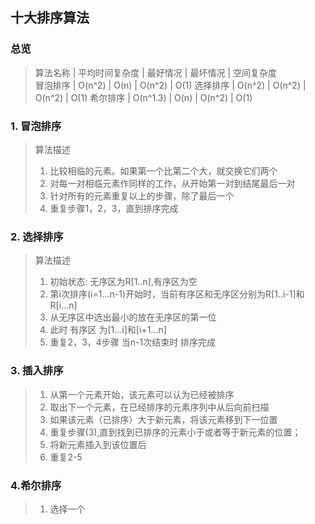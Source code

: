 ## 十大排序算法

### 总览 
> 算法名称  |   平均时间复杂度  |  最好情况  |   最坏情况  |   空间复杂度    
> 冒泡排序  |       O(n^2)     |    O(n)    |    O(n^2)  |     O(1)
> 选择排序  |       O(n^2)     |    O(n^2)  |    O(n^2)  |     O(1) 
> 希尔排序  |       O(n^1.3)   |    O(n)    |    O(n^2)  |     O(1)

### 1. 冒泡排序
> 算法描述
> 1. 比较相临的元素。如果第一个比第二个大，就交换它们两个
> 2. 对每一对相临元素作同样的工作，从开始第一对到结尾最后一对
> 3. 针对所有的元素重复以上的步骤，除了最后一个
> 4. 重复步骤1，2，3，直到排序完成
### 2. 选择排序
> 算法描述
> 1. 初始状态: 无序区为R[1..n],有序区为空
> 2. 第i次排序(i=1...n-1)开始时，当前有序区和无序区分别为R[1..i-1]和R[i...n]
> 3. 从无序区中选出最小的放在无序区的第一位
> 4. 此时 有序区 为[1...i]和[i+1...n]
> 5. 重复2，3，4步骤 当n-1次结束时  排序完成
### 3. 插入排序
> 1. 从第一个元素开始，该元素可以认为已经被排序
> 2. 取出下一个元素，在已经排序的元素序列中从后向前扫描
> 3. 如果该元素（已排序）大于新元素，将该元素移到下一位置
> 4. 重复步骤(3),直到找到已排序的元素小于或者等于新元素的位置；
> 5. 将新元素插入到该位置后
> 6. 重复2-5
### 4.希尔排序
> 1. 选择一个
